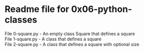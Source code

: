 # Readme file for 0x06-python-classes

File 0-square.py - An empty class Square that defines a square  
File 1-square.py - A class that defines a square  
File 2-square.py - A class that defines a square with optional size
